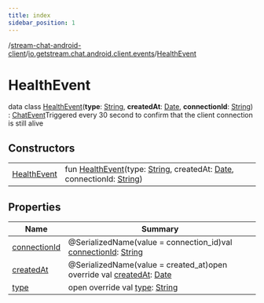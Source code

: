 ```yaml
---
title: index
sidebar_position: 1
---
```

/[stream-chat-android-client](../../index.md)/[io.getstream.chat.android.client.events](../index.md)/[HealthEvent](index.md)  
  
  
  
# HealthEvent  
data class [HealthEvent](index.md)(**type**: [String](https://kotlinlang.org/api/latest/jvm/stdlib/kotlin/-string/index.html), **createdAt**: [Date](https://developer.android.com/reference/kotlin/java/util/Date.html), **connectionId**: [String](https://kotlinlang.org/api/latest/jvm/stdlib/kotlin/-string/index.html)) : [ChatEvent](../ChatEvent/index.md)Triggered every 30 second to confirm that the client connection is still alive  
  
## Constructors  
  
| | |
|---|---|
| <a name="io.getstream.chat.android.client.events/HealthEvent/HealthEvent/#kotlin.String#java.util.Date#kotlin.String/PointingToDeclaration/"></a>[HealthEvent](HealthEvent.md)| <a name="io.getstream.chat.android.client.events/HealthEvent/HealthEvent/#kotlin.String#java.util.Date#kotlin.String/PointingToDeclaration/"></a>fun [HealthEvent](HealthEvent.md)(type: [String](https://kotlinlang.org/api/latest/jvm/stdlib/kotlin/-string/index.html), createdAt: [Date](https://developer.android.com/reference/kotlin/java/util/Date.html), connectionId: [String](https://kotlinlang.org/api/latest/jvm/stdlib/kotlin/-string/index.html))|
  
  
## Properties  
  
|  Name |  Summary | 
|---|---|
| <a name="io.getstream.chat.android.client.events/HealthEvent/connectionId/#/PointingToDeclaration/"></a>[connectionId](connectionId.md)| <a name="io.getstream.chat.android.client.events/HealthEvent/connectionId/#/PointingToDeclaration/"></a>@SerializedName(value = connection_id)val [connectionId](connectionId.md): [String](https://kotlinlang.org/api/latest/jvm/stdlib/kotlin/-string/index.html)|
| <a name="io.getstream.chat.android.client.events/HealthEvent/createdAt/#/PointingToDeclaration/"></a>[createdAt](createdAt.md)| <a name="io.getstream.chat.android.client.events/HealthEvent/createdAt/#/PointingToDeclaration/"></a>@SerializedName(value = created_at)open override val [createdAt](createdAt.md): [Date](https://developer.android.com/reference/kotlin/java/util/Date.html)|
| <a name="io.getstream.chat.android.client.events/HealthEvent/type/#/PointingToDeclaration/"></a>[type](type.md)| <a name="io.getstream.chat.android.client.events/HealthEvent/type/#/PointingToDeclaration/"></a>open override val [type](type.md): [String](https://kotlinlang.org/api/latest/jvm/stdlib/kotlin/-string/index.html)|

